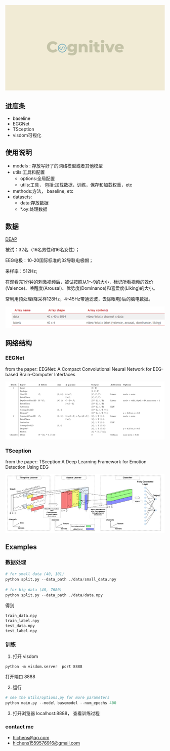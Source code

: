 ![](./pic/logo1.png)

## 进度条
- baseline
- EGGNet
- TSception
- visdom可视化

## 使用说明
- models : 存放写好了的网络模型或者其他模型
- utils:工具和配置
	- options:全局配置
	- utils:工具， 包括:加载数据，训练，保存和加载权重，etc
- methods:方法， baseline, etc
- datasets:
  - data:存放数据
  - *.oy:处理数据



## 数据

[DEAP ](http://www.eecs.qmul.ac.uk/mmv/datasets/deap/index.html)

被试：32名（16名男性和16名女性）；

EEG电极：10-20国际标准的32导联电极帽；

采样率：512Hz;

在观看完1分钟的刺激视频后，被试按照从1～9的大小，标记所看视频的效价(Valence)、唤醒度(Arousal)、优势度(Dominance)和喜爱度(Liking)的大小。

常利用预处理(降采样128Hz，4-45Hz带通滤波，去除眼电)后的脑电数据。

![](./pic/data.png)

## 网络结构

### EEGNet

from the paper: EEGNet: A Compact Convolutional Neural Network for EEG-based Brain-Computer Interfaces

![](./pic/EEGNet.png)

### TSception

from the paper: TSception:A Deep Learning Framework for Emotion Detection Using EEG

![](./pic/TSception.png)



## Examples

### 数据处理

```python
# for small data (40, 101)
python split.py --data_path ./data/small_data.npy

# for big data (40, 7680)
python split.py --data_path ./data/data.npy
```

得到

```
train_data.npy
train_label.npy
test_data.npy
test_label.npy
```





### 训练

1. 打开 visdom 
```
python -m visdom.server  port 8888
```

打开端口 8888

2. 运行
```python
# see the utils/options,py for more parameters 
python main.py --model basemodel --num_epochs 400
```

3. 打开浏览器 localhost:8888， 查看训练过程



### contact me 

- hichens@qq.com
- hichens1559576916@gmail.com